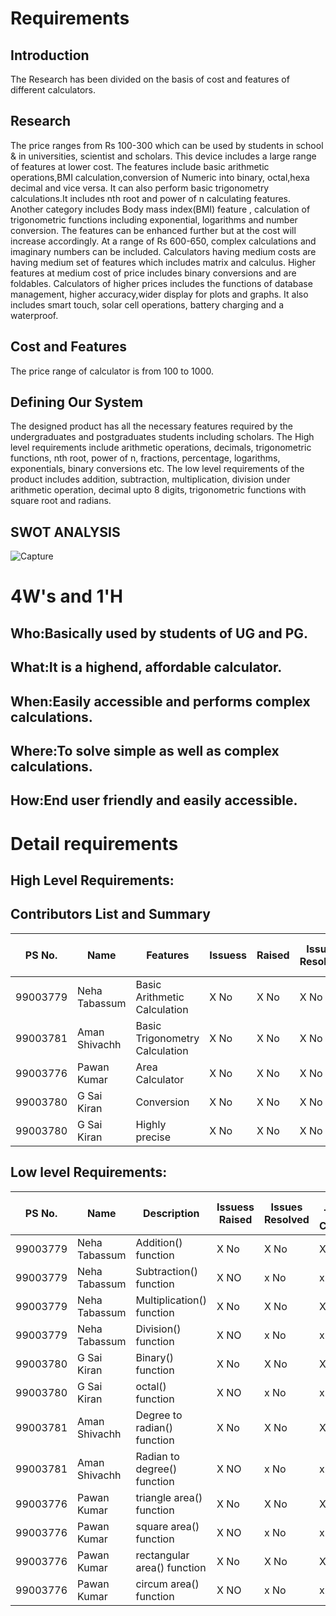 # Requirements
## Introduction

The Research has been divided on the basis of cost and features of different calculators. 

## Research
The price ranges from Rs 100-300 which can be used by students in school & in universities, scientist and scholars. This device includes a large range of features at lower cost. The features include basic arithmetic operations,BMI calculation,conversion of Numeric into binary, octal,hexa decimal and vice versa. It can also perform basic trigonometry calculations.It includes nth root and power of n calculating features. Another category includes Body mass index(BMI) feature , calculation of trigonometric functions including exponential, logarithms and number conversion. The features can  be enhanced further but at the cost will  increase accordingly. At a range of Rs 600-650, complex calculations and imaginary numbers can be included. Calculators having medium costs are having medium set of features which includes matrix and calculus. Higher features at medium cost of price includes binary conversions and are foldables. Calculators of higher prices includes the functions of database management, higher accuracy,wider display for plots and graphs. It also includes smart touch, solar cell operations, battery charging and a waterproof.

## Cost and Features
The price range of calculator is from 100 to 1000.

## Defining Our System
The designed product has all the necessary features required by the undergraduates and postgraduates students including scholars. The High level requirements include arithmetic operations, decimals, trigonometric functions, nth root, power of n, fractions, percentage, logarithms, exponentials, binary conversions etc. The low level requirements of the product includes addition, subtraction, multiplication, division under arithmetic operation, decimal upto 8 digits, trigonometric functions with square root and radians. 

## SWOT ANALYSIS
![Capture](https://user-images.githubusercontent.com/78867425/107847807-b9c48f00-6e14-11eb-9598-0ddc49f4c83b.PNG)

# 4W&#39;s and 1&#39;H

## Who:Basically used by students of UG and PG.


## What:It is a highend, affordable calculator.


## When:Easily accessible and performs complex calculations.


## Where:To solve simple as well as complex calculations.


## How:End user friendly and easily accessible.


# Detail requirements
## High Level Requirements:


## Contributors List and Summary

PS No.   |  Name          |    Features                    | Issuess  | Raised |Issues Resolved|No Test Cases|Test Case Pass
---------|----------------|-----------------------------   |----------|--------|---------------|-------------|--------------
99003779 | Neha Tabassum  | Basic Arithmetic Calculation   | X No     | X No   |X No           |   X No     
99003781 | Aman Shivachh  | Basic Trigonometry Calculation | X No     | X No   |X No           |   X No     
99003776 | Pawan Kumar    | Area Calculator                | X No     | X No   |X No           |   pass    
99003780 | G Sai Kiran    |Conversion                      | X No     | X No   |X No           |   pass    
99003780 | G Sai Kiran    | Highly precise                 | X No     | X No   |X No           |   X No     
 


##  Low level Requirements:



PS No.   |  Name            |    Description                     | Issuess Raised |Issues Resolved|No Test Cases|Test Case Pass
---------|------------------|------------------------------------|----------------|---------------|-------------|--------------
99003779 | Neha Tabassum    | Addition() function                | X No           | X No          |X No         |X No     
99003779 | Neha Tabassum    | Subtraction() function             | X NO           | x No          |x No         |x No
99003779 | Neha Tabassum    | Multiplication() function          | X No           | X No          |X No         |X No     
99003779 | Neha Tabassum    | Division() function                | X NO           | x No          |x No         |x No
99003780 |   G Sai Kiran    | Binary() function                  | X No           | X No          |X No         |X No     
99003780 |  G Sai Kiran     | octal() function                   | X NO           | x No          |x No         |x No
99003781 |   Aman Shivachh  | Degree to radian() function        | X No           | X No          |X No         |X No     
99003781 |  Aman Shivachh   | Radian to degree() function        | X NO           | x No          |x No         |x No
99003776 | Pawan Kumar      | triangle area() function           | X No           | X No          |X No         |X No     
99003776 | Pawan Kumar      | square area() function             | X NO           | x No          |x No         |x No
99003776 | Pawan Kumar      | rectangular area() function        | X No           | X No          |X No         |X No     
99003776 | Pawan Kumar      | circum area() function             | X NO           | x No          |x No         |x No



